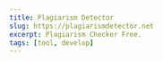 ```yaml
---
title: Plagiarism Detector
slug: https://plagiarismdetector.net
excerpt: Plagiarism Checker Free.
tags: [tool, develop]
---
```

